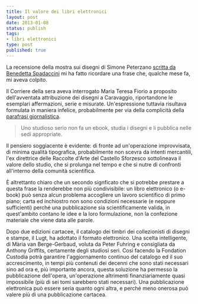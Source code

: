 ```yaml
--- 
title: Il valore dei libri elettronici
layout: post
date: 2013-01-08
status: publish
tags: 
- libri elettronici
type: post
published: true
---
```

La recensione della mostra sui disegni di Simone Peterzano [scritta da Benedetta Spadaccini][2] mi ha fatto ricordare una frase che, qualche mese fa, mi aveva colpito.

Il Corriere della sera aveva interrogato Maria Teresa Fiorio a proposito dell'avventata attribuzione dei disegni a Caravaggio, riportandone le esemplari affermazioni, serie e misurate. Un'espressione tuttavia risultava formulata in maniera infelice, probabilmente per via della complicità della [parafrasi giornalistica][3].

>Uno studioso serio non fa un <span lang="en">ebook</span>, studia i disegni e li pubblica nelle sedi appropriate.

Il pensiero soggiacente è evidente: di fronte ad un'operazione improvvisata, di minima qualità tipografica, probabilmente non scevra da intenti mercantili, l'ex direttrice delle Raccolte d'Arte del Castello Sforzesco sottolineava il valore dello studio, che si prolunga nel tempo e che si nutre di confronti all'interno della comunità scientifica.

È altrettanto chiaro che un secondo signficato che si potrebbe prestare a questa frase la renderebbe non più condivisibile: un libro elettronico (o <span lang="en">e-book</span>) può senza alcun problema accogliere un lavoro scientifico di primo piano; carta ed inchiostro non sono condizioni necessarie (e neppure sufficienti) perché una pubblicazione sia scientificamente valida, in quest'ambito contano le idee e la loro formulazione, non la confezione materiale che viene data alle parole.

Dopo due edizioni cartacee, il catalogo dei timbri dei collezionisti di disegni e stampe, il <span lang="nl">Lugt</span>, ha adottato il formato elettronico. Una scelta intelligente, di <span lang="nl">Mària van Berge-Gerbaud</span>, voluta da <span lang="nl">Peter Fuhring</span> e consigliata da <span lang="en">Anthony Griffits</span>, certamente degli studiosi seri. Così facendo la <span lang="fr">Fondation</span> Custodia potrà garantire l'aggiornamento continuo del catalogo ed il suo accrescimento, in tempi più contenuti dei decenni che sono stati necessari sino ad ora e, più importante ancora, questa soluzione ha permesso la pubblicazione dell'opera, un'operazione altrimenti finanziariamente quasi impossibile (più di sei tomi sarebbero stati necessari). Una pubblicazione elettronica può essere seria quanto ogni altra, e perché meno onerosa può valere più di una pubblicazione cartacea.

[2]: http://storiedellarte.com/2013/01/simone-peterzano-e-i-disegni-del-castello-sforzesco-2.html "Simone Peterzano e i disegni del Castello Sforzesco, su Storie dell'arte"
[3]: http://www.corriere.it/cultura/12_luglio_06/panza-giallo-disegni-caravaggio_6e68d20c-c745-11e1-96dc-1183a294894f.shtml "Su Corriere.it"